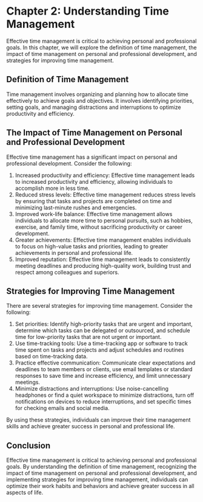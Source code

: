 Chapter 2: Understanding Time Management
========================================

Effective time management is critical to achieving personal and professional goals. In this chapter, we will explore the definition of time management, the impact of time management on personal and professional development, and strategies for improving time management.

Definition of Time Management
-----------------------------

Time management involves organizing and planning how to allocate time effectively to achieve goals and objectives. It involves identifying priorities, setting goals, and managing distractions and interruptions to optimize productivity and efficiency.

The Impact of Time Management on Personal and Professional Development
----------------------------------------------------------------------

Effective time management has a significant impact on personal and professional development. Consider the following:

1. Increased productivity and efficiency: Effective time management leads to increased productivity and efficiency, allowing individuals to accomplish more in less time.
2. Reduced stress levels: Effective time management reduces stress levels by ensuring that tasks and projects are completed on time and minimizing last-minute rushes and emergencies.
3. Improved work-life balance: Effective time management allows individuals to allocate more time to personal pursuits, such as hobbies, exercise, and family time, without sacrificing productivity or career development.
4. Greater achievements: Effective time management enables individuals to focus on high-value tasks and priorities, leading to greater achievements in personal and professional life.
5. Improved reputation: Effective time management leads to consistently meeting deadlines and producing high-quality work, building trust and respect among colleagues and superiors.

Strategies for Improving Time Management
----------------------------------------

There are several strategies for improving time management. Consider the following:

1. Set priorities: Identify high-priority tasks that are urgent and important, determine which tasks can be delegated or outsourced, and schedule time for low-priority tasks that are not urgent or important.
2. Use time-tracking tools: Use a time-tracking app or software to track time spent on tasks and projects and adjust schedules and routines based on time-tracking data.
3. Practice effective communication: Communicate clear expectations and deadlines to team members or clients, use email templates or standard responses to save time and increase efficiency, and limit unnecessary meetings.
4. Minimize distractions and interruptions: Use noise-cancelling headphones or find a quiet workspace to minimize distractions, turn off notifications on devices to reduce interruptions, and set specific times for checking emails and social media.

By using these strategies, individuals can improve their time management skills and achieve greater success in personal and professional life.

Conclusion
----------

Effective time management is critical to achieving personal and professional goals. By understanding the definition of time management, recognizing the impact of time management on personal and professional development, and implementing strategies for improving time management, individuals can optimize their work habits and behaviors and achieve greater success in all aspects of life.
